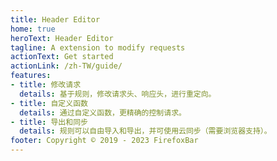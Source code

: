```yaml
---
title: Header Editor
home: true
heroText: Header Editor
tagline: A extension to modify requests
actionText: Get started
actionLink: /zh-TW/guide/
features:
- title: 修改请求
  details: 基于规则，修改请求头、响应头，进行重定向。
- title: 自定义函数
  details: 通过自定义函数，更精确的控制请求。
- title: 导出和同步
  details: 规则可以自由导入和导出，并可使用云同步（需要浏览器支持）。
footer: Copyright © 2019 - 2023 FirefoxBar
---
```

